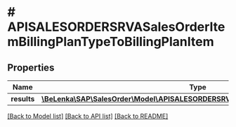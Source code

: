 # # APISALESORDERSRVASalesOrderItemBillingPlanTypeToBillingPlanItem

## Properties

Name | Type | Description | Notes
------------ | ------------- | ------------- | -------------
**results** | [**\BeLenka\SAP\SalesOrder\Model\APISALESORDERSRVASlsOrderItemBillingPlanItemType[]**](APISALESORDERSRVASlsOrderItemBillingPlanItemType.md) |  | [optional]

[[Back to Model list]](../../README.md#models) [[Back to API list]](../../README.md#endpoints) [[Back to README]](../../README.md)
